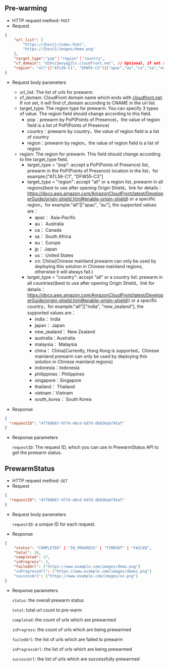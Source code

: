 ## Pre-warming 
- HTTP request method: `POST`
- Request

``` json
{
    "url_list": [
        "https://{host}/index.html",
        "https://{host}/images/demo.png"
    ],
    "target_type":"pop"｜"region"｜"country",
    "cf_domain": "d3hvi5wvyqg3lv.cloudfront.net", // Optional, if not set cf_domain, it will find cf_domain according to CName in the url list
    "region": "all"|["ATL56-C1", "DFW55-C3"]|["apac","au","ca","sa","eu","jp","us"]|["china","india","japan","new_zealand","australia","malaysia","indonesia","philippines","singapore","thailand","vietnam","south_korea"] // "all" to prewarm all established pop node
}
```

- Request body parameters
    
    - url_list: The list of urls for prewarm.
    - cf_domain: CloudFront domain name which ends with [cloudfront.net](http://cloudfront.net/). If not set, it will find cf_domain according to CNAME in the url list.
    - target_type: The region type for prewarm. You can specify 3 types of value. The region field should change according to this field.
      * pop：prewarm by PoP(Points of Presence)，the value of region field is a list of PoP(Points of Presence)
      * country：prewarm by country，the value of region field is a list of country
      * region：prewarm by region，the value of region field is a list of region
    - region: The region for prewarm. This field should change according to the target_type field.
      * target_type = "pop": accept a PoP(Points of Presence) list, prewarm in the PoP(Points of Presence) location in the list，for example:["ATL56-C1", "DFW55-C3"]
      * target_type = "region": accept "all" or a region list, prewarm in all regions(best to use after opening Origin Shield，link for details：https://docs.aws.amazon.com/AmazonCloudFront/latest/DeveloperGuide/origin-shield.html#enable-origin-shield) or a specific region，for example:"all"|["apac", "au"], the supported values are：
        * apac： Asia-Pacific
        * au： Australia
        * ca： Canada
        * sa： South Africa
        * eu： Europe
        * jp： Japan
        * us： United States
        * cn:  China(Chinese mainland prewarm can only be used by deploying this solution in Chinese mainland regions, otherwise it will always fail.)
      * target_type = "country": accept "all" or a country list: prewarm in all countries((best to use after opening Origin Shield，link for details：https://docs.aws.amazon.com/AmazonCloudFront/latest/DeveloperGuide/origin-shield.html#enable-origin-shield)) or a specific country，for example:"all"|["india", "new_zealand"], the supported values are：
        * india： India
        * japan： Japan
        * new_zealand： New Zealand
        * australia：Australia
        * malaysia： Malaysia
        * china： China(Currently, Hong Kong is supported，Chinese mainland prewarm can only be used by deploying this solution in Chinese mainland regions)
        * indonesia：Indonesia
        * philippines：Philippines
        * singapore：Singapore
        * thailand： Thailand
        * vietnam：Vietnam
        * south_korea： South Korea

- Response

``` json
{
  "requestID": "4f780687-9774-48cd-bd7d-db836abf45af"
}
```

- Response parameters

  `requestID`: The request ID, which you can use in PrewarmStatus API to get the prewarm status.

## PrewarmStatus 

- HTTP request method: `GET`
- Request

``` json
{
  "requestID": "4f780687-9774-48cd-bd7d-db836abf45af"
}
```

- Request body parameters

  `requestID`: a unique ID for each request.

- Response

``` json
{
    "status": "COMPLETED" | "IN_PROGRESS" | "TIMEOUT" | "FAILED",
    "total": 20,
    "completed": 17,
    "inProgress": 3,
    "failedUrl": ["https://www.example.com/images/demo.png"]
    "inProgressUrl": ["https://www.example.com/images/demo1.png"]
    "successUrl": ["https://www.example.com/images/xx.png"]
}
```

- Response parameters

  `status`: the overall prewarm status

  `total`: total url count to pre-warm

  `completed`: the count of urls which are prewarmed

  `inProgress`: the count of urls which are being prewarmed

  `failedUrl`: the list of urls which are failed to prewarm

  `inProgressUrl`: the list of urls which are being prewarmed

  `successUrl`: the list of urls which are successfully prewarmed








